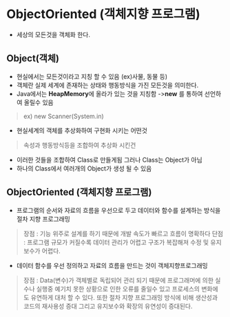 ObjectOriented (객체지향 프로그램)
===============
+ 세상의 모든것을 객체화 한다.

Object(객체)
-------------
+ 현실에서는 모든것이라고 지칭 할 수 있음 (ex)사물, 동물 등) 
+ 객체란 실제 세계에 존재하는 상태와 행동방식을 가진 모든것을 의미한다.
+ Java에서는 **HeapMemory**에 올라가 있는 것을 지칭함 ->**new** 를 통하여 선언하여 올릴수 있음
> ex) new Scanner(System.in) 
+ 현실세계의 객체를 추상화하여 구현화 시키는 어떤것
> 속성과 행동방식등을 조합하여 추상화 시킨건
+ 이러한 것들을 조합하여 Class로 만들게됨 그러나 Class는 Object가 아님
+ 하나의 Class에서 여러개의 Object가 생성 될 수 있음


ObjectOriented (객체지향 프로그램)
----------------

+ 프로그램의 순서와 자료의 흐름을 우선으로 두고 데이터와 함수를 설계하는 방식을 절차 지향 프로그래밍
> 장점 : 기능 위주로 설계를 하기 때문에 개발 속도가 빠르고 흐름이 명확하다
> 단점 : 프로그램 규모가 커질수록 데이터 관리가 어렵고 구조가 복잡해져 수정 및 유지보수가 어렵다.

+ 데이터 함수를 우선 정의하고 자료의 흐름을 만드는 것이 객체지향프로그래밍
> 장점 : Data(변수)가 객체별로 독립되어 관리 되기 때문에 프로그래머에 의한 실수나 실행중 예기치 못한 상황으로 인한 오류를 줄일수 있고 
> 프로세스의 변화에도 유연하게 대처 할 수 있다. 또한 절차 지향 프로그래밍 방식에 비해 생산성과 코드의 재사용성 증대 그리고 
> 유지보수와 확장의 유연성이 증대된다.
